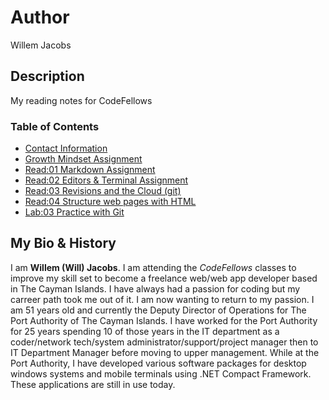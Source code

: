 # Author
Willem Jacobs

## Description
My reading notes for CodeFellows

### Table of Contents
- [Contact Information](contact.md)
- [Growth Mindset Assignment](growth.md)
- [Read:01 Markdown Assignment](markdown.md)
- [Read:02 Editors & Terminal Assignment](editors.md)
- [Read:03 Revisions and the Cloud (git)](gitnotes.md)
- [Read:04 Structure web pages with HTML](readClass4.md)
- [Lab:03 Practice with Git](lab03.md)

## My Bio & History
I am **Willem (Will) Jacobs**. I am attending the *CodeFellows* classes to improve my skill set to become a freelance web/web app developer based in The Cayman Islands. I have always had a passion for coding but my carreer path took me out of it. I am now wanting to return to my passion. I am 51 years old and currently the Deputy Director of Operations for The Port Authority of The Cayman Islands. I have worked for the Port Authority for 25 years spending 10 of those years in the IT department as a coder/network tech/system administrator/support/project manager then to IT Department Manager before moving to upper management. While at the Port Authority, I have developed various software packages for desktop windows systems and mobile terminals using .NET Compact Framework. These applications are still in use today.
